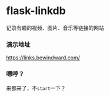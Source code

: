 # flask-linkdb
 记录有趣的视频、图片、音乐等链接的网站

### 演示地址
 https://links.bewindward.com/

### 嗯哼？
 来都来了，不`start`一下？
